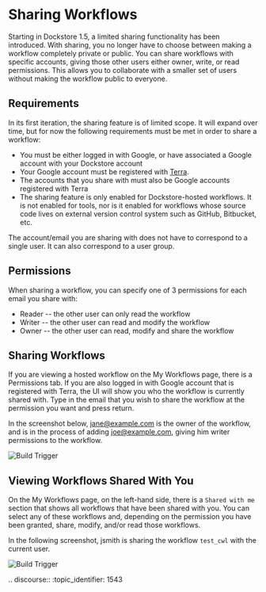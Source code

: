 # Sharing Workflows

Starting in Dockstore 1.5, a limited sharing functionality has been introduced. With sharing,
you no longer have to choose between making a workflow completely private or public.
You can share workflows with specific accounts, giving those other users either owner,
write, or read permissions. This allows you to collaborate with a smaller set of users
without making the workflow public to everyone.

## Requirements

In its first iteration, the sharing feature is of limited scope. It will expand over time,
but for now the following requirements must be met in order to share a workflow:

* You must be either logged in with Google, or have associated a Google account with
your Dockstore account
* Your Google account must be registered with [Terra](https://app.terra.bio/).
* The accounts that you share with must also be Google accounts registered with Terra
* The sharing feature is only enabled for Dockstore-hosted workflows. It is not enabled
for tools, nor is it enabled for workflows whose source code lives on external version
control system such as GitHub, Bitbucket, etc.

The account/email you are sharing with does not have to correspond to a single user. It
can also correspond to a user group.

## Permissions

When sharing a workflow, you can specify one of 3 permissions for each email
you share with:

* Reader -- the other user can only read the workflow
* Writer -- the other user can read and modify the workflow
* Owner -- the other user can read, modify and share the workflow

## Sharing Workflows

If you are viewing a hosted workflow on the My Workflows page, there is a Permissions tab.
If you are also logged in with Google account that is registered with Terra, the
UI will show you who the workflow is currently shared with. Type in the email
that you wish to share the workflow at the permission you want and press return.

In the screenshot below, jane@example.com is the owner of the workflow, and is
in the process of adding joe@example.com, giving him writer permissions to the workflow.

![Build Trigger](/assets/images/docs/workflow-sharing.png)

## Viewing Workflows Shared With You

On the My Workflows page, on the left-hand side, there is a `Shared with me` section
that shows all workflows that have been shared with you. You can select any of these
workflows and, depending on the permission you have been granted, share, modify, and/or
read those workflows.

In the following screenshot, jsmith is sharing the workflow `test_cwl` with the
current user.

![Build Trigger](/assets/images/docs/shared-with.png)

.. discourse::
    :topic_identifier: 1543
